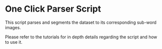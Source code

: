 # One Click Parser Script
This script parses and segments the dataset to its corresponding sub-word images.

Please refer to the tutorials for in depth details regarding the script and how to use it.
